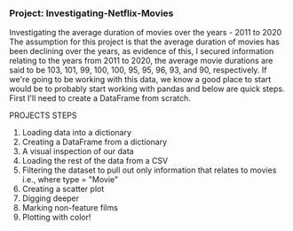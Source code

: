 ### Project: Investigating-Netflix-Movies

Investigating the average duration of movies over the years - 2011 to 2020
The assumption for this project is that the average duration of movies has been declining over the years, as evidence of this, 
I secured information relating to the years from 2011 to 2020, the average movie durations are said to be 103, 101, 99, 100, 100, 95, 95, 96, 93, and 90, respectively.
If we're going to be working with this data, we know a good place to start would be to probably start working with pandas and below are quick steps.
First I'll need to create a DataFrame from scratch.

PROJECTS STEPS
 1. Loading data into a dictionary 
 2. Creating a DataFrame from a dictionary
 3. A visual inspection of our data
 4. Loading the rest of the data from a CSV
 5. Filtering the dataset to pull out only information that relates to movies i.e., where type = "Movie"
 6. Creating a scatter plot
 7. Digging deeper
 8. Marking non-feature films
 9. Plotting with color!
